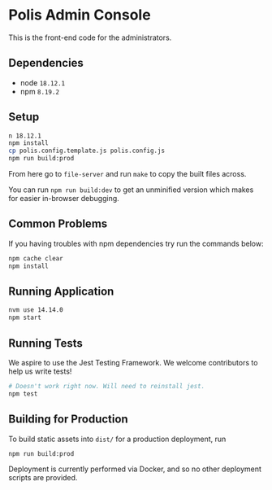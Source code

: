 # Polis Admin Console

This is the front-end code for the administrators.

## Dependencies

* node `18.12.1`
* npm `8.19.2`

## Setup

```sh
n 18.12.1
npm install
cp polis.config.template.js polis.config.js
npm run build:prod
```

From here go to `file-server` and run `make` to copy the built files across.

You can run `npm run build:dev` to get an unminified version which makes for easier in-browser debugging.


## Common Problems

If you having troubles with npm dependencies try run the commands below:

```sh
npm cache clear
npm install
```

## Running Application

```sh
nvm use 14.14.0
npm start
```

## Running Tests

We aspire to use the Jest Testing Framework. We welcome contributors to help us write tests!

```sh
# Doesn't work right now. Will need to reinstall jest.
npm test
```

## Building for Production

To build static assets into `dist/` for a production deployment, run

```sh
npm run build:prod
```

Deployment is currently performed via Docker, and so no other deployment scripts are provided.
